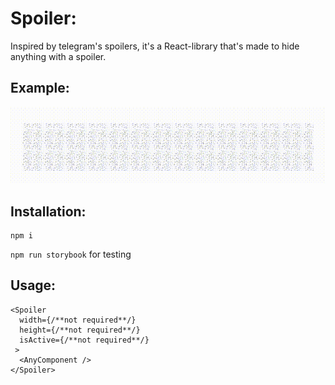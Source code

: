 # Spoiler:
Inspired by telegram's spoilers, it's a React-library that's made to hide anything with a spoiler.

## Example:
![Example](./other/example.gif)

## Installation:

```
npm i
```

`npm run storybook` for testing

## Usage:
```tsx
<Spoiler
  width={/**not required**/}
  height={/**not required**/}
  isActive={/**not required**/}
 >
  <AnyComponent />
</Spoiler>
```